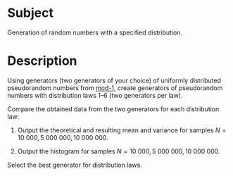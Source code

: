 # Subject

Generation of random numbers with a specified distribution.

# Description

Using generators (two generators of your choice) of uniformly distributed
pseudorandom numbers from [mod-1](https://github.com/qwordax/mod-1), create
generators of pseudorandom numbers with distribution laws 1–6 (two generators
per law).

Compare the obtained data from the two generators for each distribution law:

1. Output the theoretical and resulting mean and variance for samples
   $N = 10\ 000, 5\ 000\ 000, 10\ 000\ 000$.

2. Output the histogram for samples $N = 10\ 000, 5\ 000\ 000, 10\ 000\ 000$.

Select the best generator for distribution laws.
